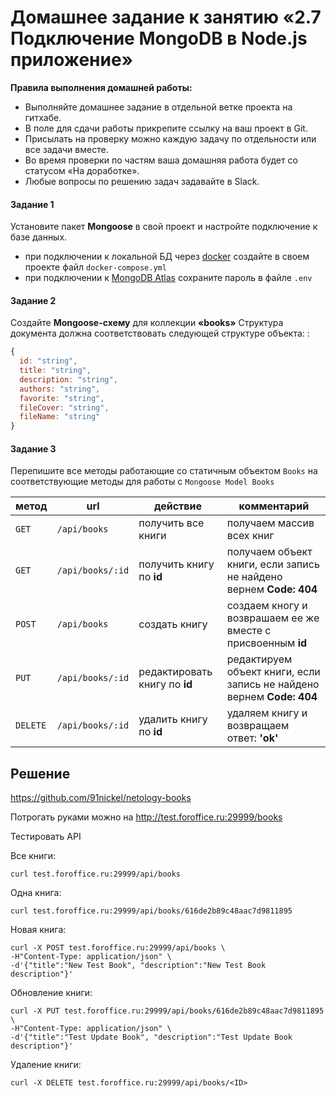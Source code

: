 # Домашнее задание к занятию «2.7 Подключение MongoDB в Node.js приложение»

**Правила выполнения домашней работы:** 
* Выполняйте домашнее задание в отдельной ветке проекта на гитхабе.
* В поле для сдачи работы прикрепите ссылку на ваш проект в Git.
* Присылать на проверку можно каждую задачу по отдельности или все задачи вместе. 
* Во время проверки по частям ваша домашняя работа будет со статусом «На доработке».
* Любые вопросы по решению задач задавайте в Slack.


#### Задание 1
Установите пакет **Mongoose** в свой проект и настройте подключение к базе данных.
* при подключении к локальной БД через [docker](https://hub.docker.com/_/mongo) создайте в своем проекте файл `docker-compose.yml`
* при подключении к [MongoDB Atlas](mongo-atlas.md) сохраните пароль в файле `.env`



#### Задание 2
Создайте **Mongoose-схему** для коллекции **«books»**
Структура документа должна соответствовать следующей структуре объекта:
: 
```javascript
{
  id: "string",
  title: "string",
  description: "string",
  authors: "string",
  favorite: "string",
  fileCover: "string",
  fileName: "string"
}
``` 

#### Задание 3
Перепишите все методы работающие со статичным объектом `Books` на соответствующие методы для работы с `Mongoose Model Books`

метод | url | действие | комментарий
--- | --- | ---  | ---
`GET` | `/api/books` | получить все книги | получаем массив всех книг
`GET` | `/api/books/:id` | получить книгу по **id** | получаем объект книги, если запись не найдено вернем **Code: 404** 
`POST` | `/api/books` | создать книгу | создаем кногу и возврашаем ее же вместе с присвоенным **id**
`PUT` | `/api/books/:id` | редактировать книгу по **id** |  редактируем объект книги, если запись не найдено вернем **Code: 404**
`DELETE` | `/api/books/:id` | удалить книгу по **id** | удаляем книгу и возвращаем ответ: **'ok'**

## Решение

https://github.com/91nickel/netology-books

Потрогать руками можно на http://test.foroffice.ru:29999/books

Тестировать API

Все книги:
``` console
curl test.foroffice.ru:29999/api/books
```
Одна книга:
``` console
curl test.foroffice.ru:29999/api/books/616de2b89c48aac7d9811895
```
Новая книга:
``` console
curl -X POST test.foroffice.ru:29999/api/books \
-H"Content-Type: application/json" \
-d'{"title":"New Test Book", "description":"New Test Book description"}'
```
Обновление книги:
``` console
curl -X PUT test.foroffice.ru:29999/api/books/616de2b89c48aac7d9811895 \
-H"Content-Type: application/json" \
-d'{"title":"Test Update Book", "description":"Test Update Book description"}'
```
Удаление книги:
``` console
curl -X DELETE test.foroffice.ru:29999/api/books/<ID>
```




